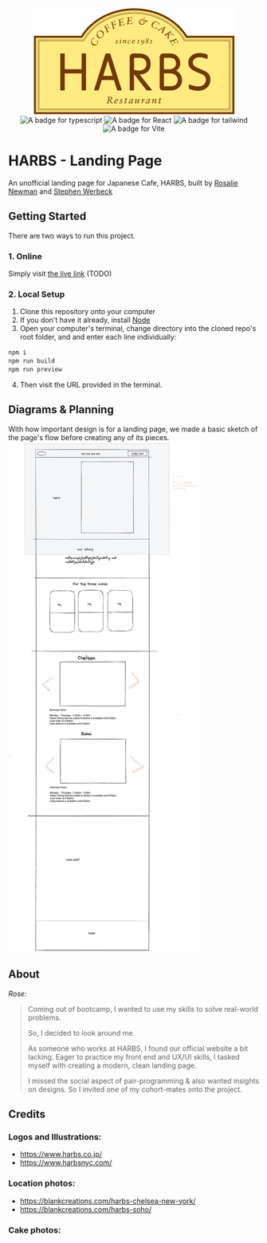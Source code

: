 <div style="text-align: center">
<img src="public/logos/logo.png" alt="Harbs Logo, featuring the name in big, bold brown letters and a yellow background"/>
</div>
<div style="text-align: center">
<img alt="A badge for typescript" src="https://img.shields.io/badge/Typescript-027bcd?&logo=typescript&logoColor=white" />
<img alt="A badge for React" src="https://img.shields.io/badge/React-764abc?&logo=react&logoColor=white"/>
<img alt="A badge for tailwind" src="https://img.shields.io/badge/Tailwind%20CSS-06B6D4?logo=tailwindcss&logoColor=fff&style=flat" />
<img alt="A badge for Vite" src="https://img.shields.io/badge/Vite-pink?&logo=vite"/>
</div>

# HARBS - Landing Page

An unofficial landing page for Japanese Cafe, HARBS, built by [Rosalie Newman](https://github.com/rosalie0) and [Stephen Werbeck](https://www.linkedin.com/in/stephen-werbeck/)

## Getting Started

There are two ways to run this project.

### 1. Online

Simply visit [the live link](#) (TODO)

### 2. Local Setup

1. Clone this repository onto your computer
2. If you don't have it already, install [Node](https://nodejs.org/en)
3. Open your computer's terminal, change directory into the cloned repo's root folder, and and enter each line individually:

```bash
npm i
npm run build
npm run preview
```

4. Then visit the URL provided in the terminal.

## Diagrams & Planning

With how important design is for a landing page, we made a basic sketch of the page's flow before creating any of its pieces.
![A bare bones diagram depicting the flow of the site from a desktop](public/planning/Untitled-2023-04-08-1259.png)

## About

_Rose:_

> Coming out of bootcamp, I wanted to use my skills to solve real-world problems.
>
> So, I decided to look around me.
>
> As someone who works at HARBS, I found our official website a bit lacking.
> Eager to practice my front end and UX/UI skills, I tasked myself with creating a modern, clean landing page.
>
> I missed the social aspect of pair-programming & also wanted insights on designs. So I invited one of my cohort-mates onto the project.

## Credits

### Logos and Illustrations:

- https://www.harbs.co.jp/
- https://www.harbsnyc.com/

### Location photos:

- https://blankcreations.com/harbs-chelsea-new-york/
- https://blankcreations.com/harbs-soho/

### Cake photos:
